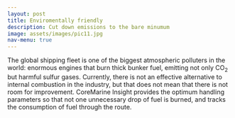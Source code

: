 ```yaml
---
layout: post
title: Enviromentally friendly
description: Cut down emissions to the bare minumum
image: assets/images/pic11.jpg
nav-menu: true
---
```


The global shipping fleet is one of the biggest atmospheric polluters in the world: enormous engines that burn thick bunker fuel, emitting not only CO<sub>2</sub> but harmful sulfur gases.
Currently, there is not an effective alternative to internal combustion in the industry, but that does not mean that there is not room for improvement.
CoreMarine Insight provides the optimum handling parameters so that not one unnecessary drop of fuel is burned, and tracks the consumption of fuel through the route.
